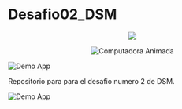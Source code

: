 # Desafio02_DSM
<p align="center">
 <img src="https://capsule-render.vercel.app/api?type=waving&color=0:aa00ff,100:00ccff&height=200&section=header&text=DESAFÍO%20%232&fontSize=40&fontColor=ffffff">
</p>

<p align="center">
  <img src="https://i.imgur.com/6bqgJ6g.gif" alt="Computadora Animada" />
</p>




![Demo App](https://user-images.githubusercontent.com/73097560/115834477-dbab4500-a447-11eb-908a-139a6edaec5c.gif)


Repositorio para para el desafio numero 2 de DSM.


![Demo App](https://user-images.githubusercontent.com/73097560/115834477-dbab4500-a447-11eb-908a-139a6edaec5c.gif)
